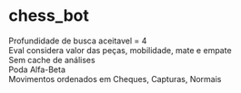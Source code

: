 # chess_bot

Profundidade de busca aceitavel = 4  
Eval considera valor das peças, mobilidade, mate e empate  
Sem cache de análises  
Poda Alfa-Beta  
Movimentos ordenados em Cheques, Capturas, Normais  
  